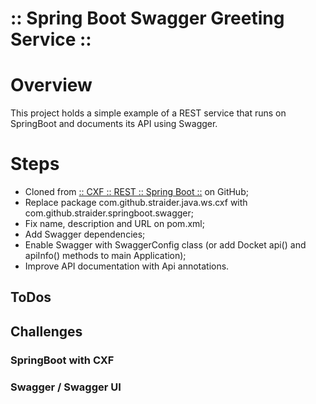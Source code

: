 ﻿:: Spring Boot Swagger Greeting Service ::
==========================================

# Overview

This project holds a simple example of a REST service that runs on SpringBoot and documents its API using Swagger.

# Steps

- Cloned from [:: CXF :: REST :: Spring Boot ::](https://github.com/straider/challenges/tree/master/LearningPath/2017/CXF/REST/SpringBoot) on GitHub;
- Replace package com.github.straider.java.ws.cxf with com.github.straider.springboot.swagger;
- Fix name, description and URL on pom.xml;
- Add Swagger dependencies;
- Enable Swagger with SwaggerConfig class (or add Docket api() and apiInfo() methods to main Application);
- Improve API documentation with Api annotations.

## ToDos

## Challenges

### SpringBoot with CXF

### Swagger / Swagger UI

